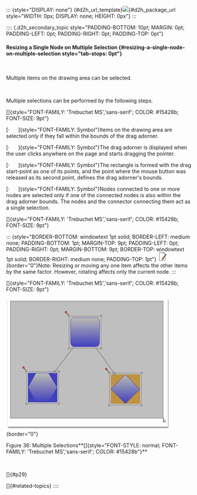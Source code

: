 ::: {style="DISPLAY: none"}
[](ms-xhelp:///?Id=d2h_url_template){#d2h_url_template}![](!package_url!){#d2h_package_url style="WIDTH: 0px; DISPLAY: none; HEIGHT: 0px"}
:::

:::: {.d2h_secondary_topic style="PADDING-BOTTOM: 10pt; MARGIN: 0pt; PADDING-LEFT: 0pt; PADDING-RIGHT: 0pt; PADDING-TOP: 0pt"}
#### Resizing a Single Node on Multiple Selection {#resizing-a-single-node-on-multiple-selection style="tab-stops: 0pt"}

 

Multiple items on the drawing area can be selected.

 

Multiple selections can be performed by the following steps.

[]{style="FONT-FAMILY: 'Trebuchet MS','sans-serif'; COLOR: #15428b; FONT-SIZE: 9pt"} 

[·      ]{style="FONT-FAMILY: Symbol"}Items on the drawing area are selected only if they fall within the bounds of the drag adorner.

[·      ]{style="FONT-FAMILY: Symbol"}The drag adorner is displayed when the user clicks anywhere on the page and starts dragging the pointer.

[·      ]{style="FONT-FAMILY: Symbol"}The rectangle is formed with the drag start-point as one of its points, and the point where the mouse button was released as its second point, defines the drag adorner\'s bounds.

[·      ]{style="FONT-FAMILY: Symbol"}Nodes connected to one or more nodes are selected only if one of the connected nodes is also within the drag adorner bounds. The nodes and the connector connecting them act as a single selection.

[]{style="FONT-FAMILY: 'Trebuchet MS','sans-serif'; COLOR: #15428b; FONT-SIZE: 9pt"} 

::: {style="BORDER-BOTTOM: windowtext 1pt solid; BORDER-LEFT: medium none; PADDING-BOTTOM: 1pt; MARGIN-TOP: 9pt; PADDING-LEFT: 0pt; PADDING-RIGHT: 0pt; MARGIN-BOTTOM: 9pt; BORDER-TOP: windowtext 1pt solid; BORDER-RIGHT: medium none; PADDING-TOP: 1pt"}
![](ImagesExt/image62_5.jpg){border="0"}Note: Resizing or moving any one item affects the other items by the same factor. However, rotating affects only the current node.
:::

[]{style="FONT-FAMILY: 'Trebuchet MS','sans-serif'; COLOR: #15428b; FONT-SIZE: 9pt"} 

![](ImagesExt/image62_43.jpg){border="0"}

Figure 36: Multiple Selections**[]{style="FONT-STYLE: normal; FONT-FAMILY: 'Trebuchet MS','sans-serif'; COLOR: #15428b"}**

 

[]{#p29} 

[]{#related-topics}
::::
